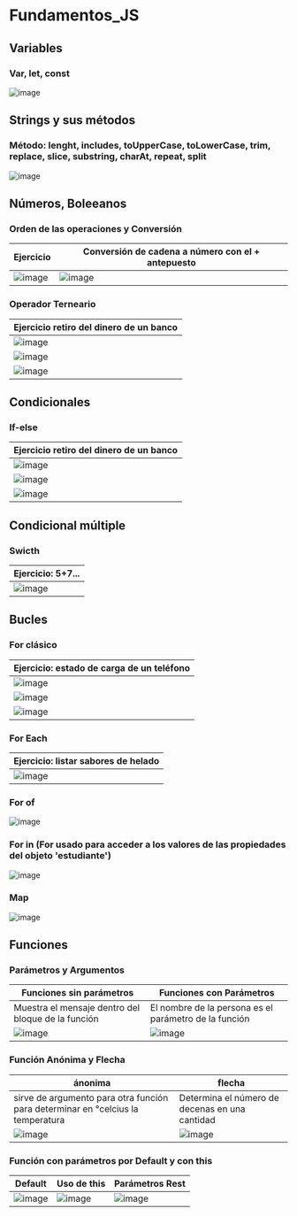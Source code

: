 # Fundamentos_JS
## Variables
### Var, let, const
![image](https://github.com/brittanypallasco2003/Fundamentos_JS/assets/117743650/72b8aef8-caf0-48fb-b519-c25e9d8a4c01)
## Strings y sus métodos
### Método: lenght, includes, toUpperCase, toLowerCase, trim, replace, slice, substring, charAt, repeat, split
![image](https://github.com/brittanypallasco2003/Fundamentos_JS/assets/117743650/d8d83730-8ac8-4aae-b8aa-7adc9324493b)

## Números, Boleeanos
### Orden de las operaciones y Conversión
|Ejercicio|Conversión de cadena a número con el + antepuesto|
|-|-|
|![image](https://github.com/brittanypallasco2003/Fundamentos_JS/assets/117743650/0200cf77-3d9e-4744-9bb6-3537d87f102a)|![image](https://github.com/brittanypallasco2003/Fundamentos_JS/assets/117743650/09df2673-cace-4c53-8ea3-043d38618086)|

### Operador Terneario
|Ejercicio retiro del dinero de un banco|
|-|
|![image](https://github.com/brittanypallasco2003/Fundamentos_JS/assets/117743650/215a0b19-fc15-4080-986a-2d53625c8c2b)|
|![image](https://github.com/brittanypallasco2003/Fundamentos_JS/assets/117743650/a50ee5ea-844a-4f59-98e0-363ba7540208)|
|![image](https://github.com/brittanypallasco2003/Fundamentos_JS/assets/117743650/fb1274cb-468b-4c9b-85e0-4ccf57523eef)|




## Condicionales
### If-else
|Ejercicio retiro del dinero de un banco|
|-|
|![image](https://github.com/brittanypallasco2003/Fundamentos_JS/assets/117743650/215a0b19-fc15-4080-986a-2d53625c8c2b)|
|![image](https://github.com/brittanypallasco2003/Fundamentos_JS/assets/117743650/0fb58eda-fb5a-4428-b515-c45b5ea41bab)|
|![image](https://github.com/brittanypallasco2003/Fundamentos_JS/assets/117743650/4f7ec3f5-58d0-4a5d-bd5e-20f7143d2e38)|

## Condicional múltiple
### Swicth
|Ejercicio: 5+7...|
|-|
|![image](https://github.com/brittanypallasco2003/Fundamentos_JS/assets/117743650/1a348bef-d85f-41a1-8bbb-eff6ce26b742)|

## Bucles
### For clásico
|Ejercicio: estado de carga de un teléfono|
|-|
|![image](https://github.com/brittanypallasco2003/Fundamentos_JS/assets/117743650/01ad7df5-5a76-4bff-b990-65c5fedc17c0)|
|![image](https://github.com/brittanypallasco2003/Fundamentos_JS/assets/117743650/41cb87ad-b873-4fda-95d6-38f64382501e)|
|![image](https://github.com/brittanypallasco2003/Fundamentos_JS/assets/117743650/7a67d998-e8b7-4702-bca4-3b7a13dafaff)|

### For Each
|Ejercicio: listar sabores de helado|
|-|
|![image](https://github.com/brittanypallasco2003/Fundamentos_JS/assets/117743650/53d05c61-b55d-449e-82a5-48c2800cabb7)|

### For of
![image](https://github.com/brittanypallasco2003/Fundamentos_JS/assets/117743650/228ef155-1490-4d21-95a2-bdf7e7276d8e)

### For in (For usado para acceder a los valores de las propiedades del objeto 'estudiante')
![image](https://github.com/brittanypallasco2003/Fundamentos_JS/assets/117743650/da983a0f-b69b-4461-a9f1-840e84f9c404)

### Map
![image](https://github.com/brittanypallasco2003/Fundamentos_JS/assets/117743650/4f7ac29e-08e5-4652-ae46-9fa7a6196ec1)

## Funciones
### Parámetros y Argumentos 
|Funciones sin parámetros|Funciones con Parámetros|
|-|-|
|Muestra el mensaje dentro del bloque de la función|El nombre de la persona es el parámetro de la función|
|![image](https://github.com/brittanypallasco2003/Fundamentos_JS/assets/117743650/e3a47faa-d608-4b22-b6ad-21c73ccd6d5a)|![image](https://github.com/brittanypallasco2003/Fundamentos_JS/assets/117743650/1f41d884-2da4-4a39-9864-865dd12bb5a9)|

### Función Anónima y Flecha
|ánonima|flecha|
|-|-|
|sirve de argumento para otra función para determinar en °celcius la temperatura|Determina el número de decenas en una cantidad|
|![image](https://github.com/brittanypallasco2003/Fundamentos_JS/assets/117743650/3bcf2561-0b67-442a-8a72-029cf42c94ea)|![image](https://github.com/brittanypallasco2003/Fundamentos_JS/assets/117743650/085f5eba-0ce1-45bf-9545-ef7cf3112f2f)|

### Función con parámetros por Default y con this
|Default|Uso de this|Parámetros Rest|
|-|-|-|
|![image](https://github.com/brittanypallasco2003/Fundamentos_JS/assets/117743650/622a4c94-0f11-40e3-b775-bc8a9ae26d14)|![image](https://github.com/brittanypallasco2003/Fundamentos_JS/assets/117743650/6b850fb2-8612-4a1b-b4a6-adfb9b63e374)|![image](https://github.com/brittanypallasco2003/Fundamentos_JS/assets/117743650/bac427de-0566-4ec3-b807-af6f425aa97f)|


















